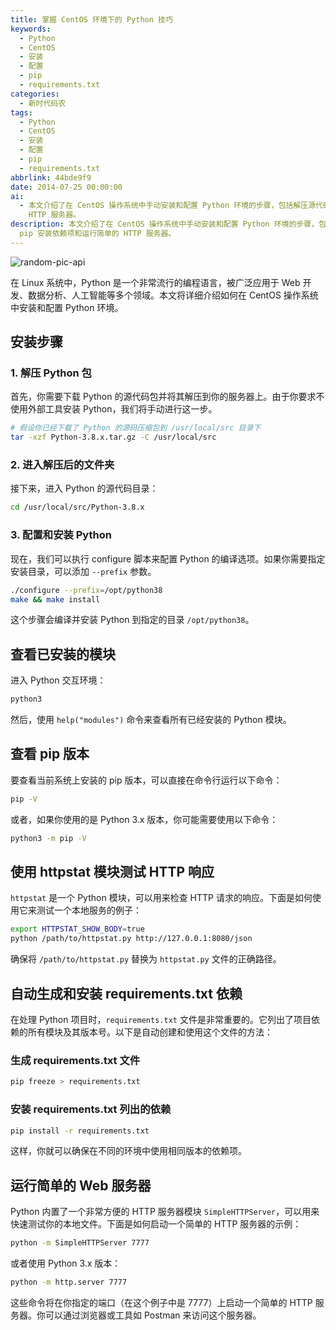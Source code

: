 ```yaml
---
title: 掌握 CentOS 环境下的 Python 技巧
keywords:
  - Python
  - CentOS
  - 安装
  - 配置
  - pip
  - requirements.txt
categories:
  - 新时代码农
tags:
  - Python
  - CentOS
  - 安装
  - 配置
  - pip
  - requirements.txt
abbrlink: 44bde9f9
date: 2014-07-25 00:00:00
ai:
  - 本文介绍了在 CentOS 操作系统中手动安装和配置 Python 环境的步骤，包括解压源代码包、配置编译选项、安装 Python，以及如何使用 pip 安装依赖项和运行简单的
    HTTP 服务器。
description: 本文介绍了在 CentOS 操作系统中手动安装和配置 Python 环境的步骤，包括解压源代码包、配置编译选项、安装 Python，以及如何使用
  pip 安装依赖项和运行简单的 HTTP 服务器。
---
```


<!-- markdownlint-disable-next-line MD033 -->
<meta name="referrer" content="no-referrer"/>

![random-pic-api](https://cover.dong4j.ink:1024)

在 Linux 系统中，Python 是一个非常流行的编程语言，被广泛应用于 Web 开发、数据分析、人工智能等多个领域。本文将详细介绍如何在 CentOS 操作系统中安装和配置 Python 环境。

## 安装步骤

### 1. 解压 Python 包

首先，你需要下载 Python 的源代码包并将其解压到你的服务器上。由于你要求不使用外部工具安装 Python，我们将手动进行这一步。

```bash
# 假设你已经下载了 Python 的源码压缩包到 /usr/local/src 目录下
tar -xzf Python-3.8.x.tar.gz -C /usr/local/src
```

### 2. 进入解压后的文件夹

接下来，进入 Python 的源代码目录：

```bash
cd /usr/local/src/Python-3.8.x
```

### 3. 配置和安装 Python

现在，我们可以执行 configure 脚本来配置 Python 的编译选项。如果你需要指定安装目录，可以添加 `--prefix` 参数。

```bash
./configure --prefix=/opt/python38
make && make install
```

这个步骤会编译并安装 Python 到指定的目录 `/opt/python38`。

## 查看已安装的模块

进入 Python 交互环境：

```bash
python3
```

然后，使用 `help("modules")` 命令来查看所有已经安装的 Python 模块。

## 查看 pip 版本

要查看当前系统上安装的 pip 版本，可以直接在命令行运行以下命令：

```bash
pip -V
```

或者，如果你使用的是 Python 3.x 版本，你可能需要使用以下命令：

```bash
python3 -m pip -V
```

## 使用 httpstat 模块测试 HTTP 响应

`httpstat` 是一个 Python 模块，可以用来检查 HTTP 请求的响应。下面是如何使用它来测试一个本地服务的例子：

```bash
export HTTPSTAT_SHOW_BODY=true
python /path/to/httpstat.py http://127.0.0.1:8080/json
```

确保将 `/path/to/httpstat.py` 替换为 `httpstat.py` 文件的正确路径。

## 自动生成和安装 requirements.txt 依赖

在处理 Python 项目时，`requirements.txt` 文件是非常重要的。它列出了项目依赖的所有模块及其版本号。以下是自动创建和使用这个文件的方法：

### 生成 requirements.txt 文件

```bash
pip freeze > requirements.txt
```

### 安装 requirements.txt 列出的依赖

```bash
pip install -r requirements.txt
```

这样，你就可以确保在不同的环境中使用相同版本的依赖项。

## 运行简单的 Web 服务器

Python 内置了一个非常方便的 HTTP 服务器模块 `SimpleHTTPServer`，可以用来快速测试你的本地文件。下面是如何启动一个简单的 HTTP 服务器的示例：

```bash
python -m SimpleHTTPServer 7777
```

或者使用 Python 3.x 版本：

```bash
python -m http.server 7777
```

这些命令将在你指定的端口（在这个例子中是 7777）上启动一个简单的 HTTP 服务器。你可以通过浏览器或工具如 Postman 来访问这个服务器。
